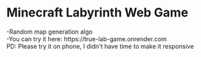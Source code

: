 <h1> Minecraft Labyrinth Web Game </h1>
-Random map generation algo <br>
-You can try it here: https://true-lab-game.onrender.com <br>
PD: Please try it on phone, I didn't have time to make it responsive
